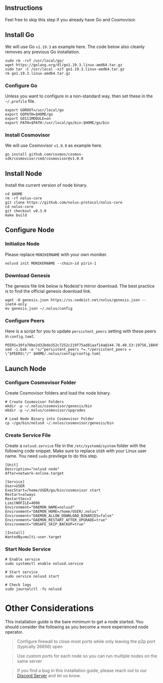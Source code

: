 ## Instructions
Feel free to skip this step if you already have Go and Cosmovisor.


## Install Go
We will use Go `v1.19.3` as example here. The code below also cleanly removes any previous Go installation.

```
sudo rm -rvf /usr/local/go/
wget https://golang.org/dl/go1.19.3.linux-amd64.tar.gz
sudo tar -C /usr/local -xzf go1.19.3.linux-amd64.tar.gz
rm go1.19.3.linux-amd64.tar.gz
```

### Configure Go
Unless you want to configure in a non-standard way, then set these in the `~/.profile` file.

```
export GOROOT=/usr/local/go
export GOPATH=$HOME/go
export GO111MODULE=on
export PATH=$PATH:/usr/local/go/bin:$HOME/go/bin
```


### Install Cosmovisor
We will use Cosmovisor `v1.0.0` as example here.

```
go install github.com/cosmos/cosmos-sdk/cosmovisor/cmd/cosmovisor@v1.0.0
```

## Install Node
Install the current version of node binary.

```
cd $HOME
rm -rf nolus-core
git clone https://github.com/nolus-protocol/nolus-core
cd nolus-core
git checkout v0.3.0
make build
```

## Configure Node
### Initialize Node
Please replace `MONIKERNAME` with your own moniker.

```
nolusd init MONIKERNAME --chain-id pirin-1
```

### Download Genesis
The genesis file link below is Nodeist's mirror download. The best practice is to find the official genesis download link.

```
wget -O genesis.json https://ss.nodeist.net/nolus/genesis.json --inet4-only
mv genesis.json ~/.nolus/config
```

### Configure Peers
Here is a script for you to update `persistent_peers` setting with these peers in `config.toml`.
```
PEERS=39fa78be2d32bde352c7252c219f75ad81aaf14a@144.76.40.53:19756,18845b356886a99ee704f7a06de79fc8208b47d1@57.128.96.155:19756,e5e2b4ae69c1115f126abcd5aa449842e29832b0@51.255.66.46:2110,13f2ff36f5caeec4bca6705aebc0ce5fb65aefb3@168.119.89.8:27656,6cceba286b498d4a1931f85e35ea0fa433373057@169.155.170.20:26656,7740f125a480d1329fa1015e7ea97f09ee4eded7@107.135.15.66:26746,488c9ee36fc5ee54e662895dfed5e5df9a5ff2d5@136.243.39.118:26656,aeb6c84798c3528b20ee02985208eb72ed794742@185.246.87.116:26666,cbbb839a7fee054f7e272688787200b2b847bbf0@103.180.28.91:26656,67d569007da736396d7b636224b97349adcde12f@51.89.98.102:55666,e16568ad949050e0a817bddaf651a8cce04b0e7a@176.9.70.180:26656
sed -i.bak -e "s/^persistent_peers *=.*/persistent_peers = \"$PEERS\"/" $HOME/.nolus/config/config.toml
```

## Launch Node
### Configure Cosmovisor Folder
Create Cosmovisor folders and load the node binary.

```
# Create Cosmovisor Folders
mkdir -p ~/.nolus/cosmovisor/genesis/bin
mkdir -p ~/.nolus/cosmovisor/upgrades

# Load Node Binary into Cosmovisor Folder
cp ~/go/bin/nolusd ~/.nolus/cosmovisor/genesis/bin
```

### Create Service File
Create a `nolusd.service` file in the `/etc/systemd/system` folder with the following code snippet. Make sure to replace `USER` with your Linux user name. You need `sudo` previlege to do this step.

```
[Unit]
Description="nolusd node"
After=network-online.target

[Service]
User=USER
ExecStart=/home/USER/go/bin/cosmovisor start
Restart=always
RestartSec=3
LimitNOFILE=4096
Environment="DAEMON_NAME=nolusd"
Environment="DAEMON_HOME=/home/USER/.nolus"
Environment="DAEMON_ALLOW_DOWNLOAD_BINARIES=false"
Environment="DAEMON_RESTART_AFTER_UPGRADE=true"
Environment="UNSAFE_SKIP_BACKUP=true"

[Install]
WantedBy=multi-user.target
```

### Start Node Service
```
# Enable service
sudo systemctl enable nolusd.service

# Start service
sudo service nolusd start

# Check logs
sudo journalctl -fu nolusd
```

# Other Considerations
This installation guide is the bare minimum to get a node started. You should consider the following as you become a more experienced node operator.



> Configure firewall to close most ports while only leaving the p2p port (typically 26656) open

> Use custom ports for each node so you can run multiple nodes on the same server

> If you find a bug in this installation guide, please reach out to our [Discord Server](https://dc.nodeist.net) and let us know.
